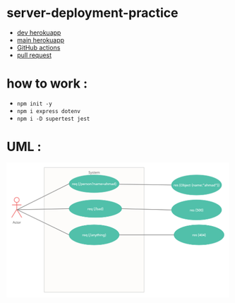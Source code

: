 # server-deployment-practice


 * [dev herokuapp](https://ahmad-server-deploy-dev.herokuapp.com/)
 * [main herokuapp](https://ahmad-server-deploy-prod.herokuapp.com/)
 * [GitHub actions](https://github.com/ahmadfrijat/server-deployment-practice/actions)
 * [pull request](https://github.com/ahmadfrijat/server-deployment-practice/pull/1)



# how to work :

* ```npm init -y ```
* ```npm i express dotenv ```
* ```npm i -D supertest jest ```


# UML :
![url](https://raw.githubusercontent.com/ahmadfrijat/basic-express-server/main/img/Untitled%20Document.png)
